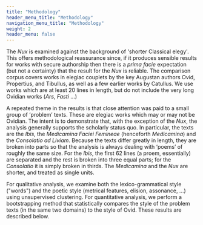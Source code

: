 ```yaml
---
title: "Methodology"
header_menu_title: "Methodology"
navigation_menu_title: "Methodology"
weight: 2
header_menu: false
---
```


The *Nux* is examined against the background of 'shorter Classical elegy'. This offers methodological reassurance since, if it produces sensible results for works with secure authorship then there is a *prima facie* expectation (but not a certainty) that the result for the *Nux* is reliable. The comparison corpus covers works in elegiac couplets by the key Augustan authors Ovid, Propertius, and Tibullus, as well as a few earlier works by Catullus. We use works which are at least 20 lines in length, but do not include the very long Ovidian works (*Ars*, *Fasti* ...)

A repeated theme in the results is that close attention was paid to a small group of ‘problem’ texts. These are elegiac works which may or may not be Ovidian. The intent is to demonstrate that, with the exception of the *Nux*, the analysis generally supports the scholarly status quo. In particular, the texts are the *Ibis*, the *Medicamina Faciei Femineae* (henceforth *Medicamina*) and the *Consolatio ad Liviam*. Because the texts differ greatly in length, they are broken into parts so that the analysis is always dealing with ‘poems’ of roughly the same size. For the *Ibis*, the first 62 lines (a proem, essentially) are separated and the rest is broken into three equal parts; for the *Consolatio* it is simply broken in thirds. The *Medicamina* and the *Nux* are shorter, and treated as single units.

For qualitative analysis, we examine both the lexico-grammatical style ("words") and the poetic style (metrical features, elision, assonance, ...) using unsupervised clustering. For quantitative analysis, we perform a bootstrapping method that statistically compares the style of the problem texts (in the same two domains) to the style of Ovid. These results are described below.